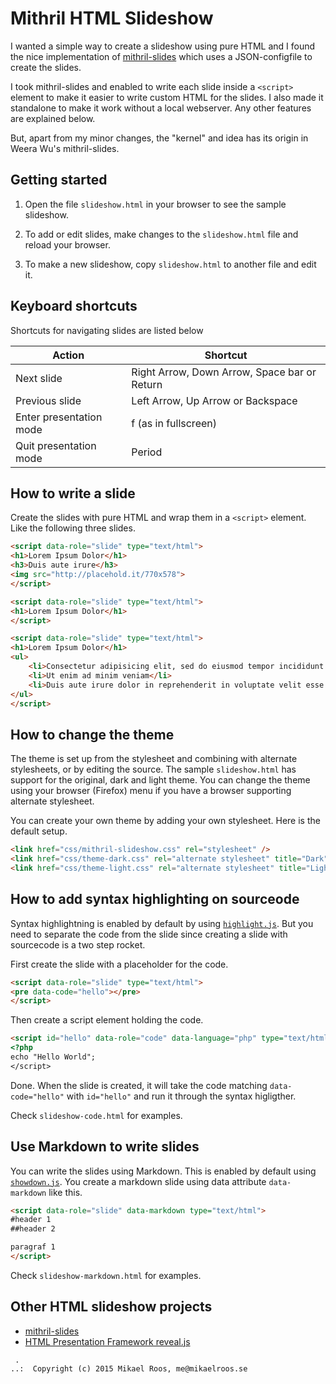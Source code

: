 Mithril HTML Slideshow
============================

I wanted a simple way to create a slideshow using pure HTML and I found the nice implementation of [mithril-slides](https://github.com/wulab/mithril-slides) which uses a JSON-configfile to create the slides.

I took mithril-slides and enabled to write each slide inside a `<script>` element to make it easier to write custom HTML for the slides. I also made it standalone to make it work without a local webserver. Any other features are explained below.

But, apart from my minor changes, the "kernel" and idea has its origin in Weera Wu's mithril-slides.



Getting started
----------------------------

1. Open the file `slideshow.html` in your browser to see the sample slideshow.

2. To add or edit slides, make changes to the `slideshow.html` file and reload your browser.

3. To make a new slideshow, copy `slideshow.html` to another file and edit it.



Keyboard shortcuts
----------------------------

Shortcuts for navigating slides are listed below

| Action                    | Shortcut                                      |
|---------------------------| ----------------------------------------------|
| Next slide                | Right Arrow, Down Arrow, Space bar or Return  |
| Previous slide            | Left Arrow, Up Arrow or Backspace             |
| Enter presentation mode   | f (as in fullscreen)                          |
| Quit presentation mode    | Period                                        |



How to write a slide
----------------------------

Create the slides with pure HTML and wrap them in a `<script>` element. Like the following three slides.

```html
<script data-role="slide" type="text/html">
<h1>Lorem Ipsum Dolor</h1>
<h3>Duis aute irure</h3>
<img src="http://placehold.it/770x578">
</script>

<script data-role="slide" type="text/html">
<h1>Lorem Ipsum Dolor</h1>
</script>

<script data-role="slide" type="text/html">
<h1>Lorem Ipsum Dolor</h1>
<ul>
    <li>Consectetur adipisicing elit, sed do eiusmod tempor incididunt ut labore et dolore magna aliqua</li>
    <li>Ut enim ad minim veniam</li>
    <li>Duis aute irure dolor in reprehenderit in voluptate velit esse cillum dolore eu fugiat nulla pariatur</li>
</ul>
</script>
```



How to change the theme
----------------------------

The theme is set up from the stylesheet and combining with alternate stylesheets, or by editing the source. The sample `slideshow.html` has support for the original, dark and light theme. You can change the theme using your browser (Firefox) menu if you have a browser supporting alternate stylesheet.

You can create your own theme by adding your own stylesheet. Here is the default setup.

```html
<link href="css/mithril-slideshow.css" rel="stylesheet" />
<link href="css/theme-dark.css" rel="alternate stylesheet" title="Dark"/>
<link href="css/theme-light.css" rel="alternate stylesheet" title="Light" />
```



How to add syntax highlighting on sourceode
----------------------------

Syntax highlightning is enabled by default by using [`highlight.js`](https://highlightjs.org/). But you need to separate the code from the slide since creating a slide with sourcecode is a two step rocket.

First create the slide with a placeholder for the code.

```html
<script data-role="slide" type="text/html">
<pre data-code="hello"></pre>
</script>
```

Then create a script element holding the code.

```html
<script id="hello" data-role="code" data-language="php" type="text/html">
<?php
echo "Hello World";
</script>
```

Done. When the slide is created, it will take the code matching `data-code="hello"` with `id="hello"` and run it through the syntax higligther.

Check `slideshow-code.html` for examples.



Use Markdown to write slides
----------------------------

You can write the slides using Markdown. This is enabled by default using [`showdown.js`](https://github.com/showdownjs/showdown). You create a markdown slide using data attribute `data-markdown` like this.

```html
<script data-role="slide" data-markdown type="text/html">
#header 1
##header 2

paragraf 1
</script>
```

Check `slideshow-markdown.html` for examples.



Other HTML slideshow projects
----------------------------

* [mithril-slides](https://github.com/wulab/mithril-slides)
* [HTML Presentation Framework reveal.js](https://github.com/hakimel/reveal.js/)



```                                                            
 .                                                             
..:  Copyright (c) 2015 Mikael Roos, me@mikaelroos.se   
```                                                            
